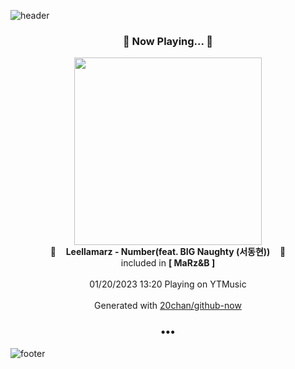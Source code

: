 ![header](https://capsule-render.vercel.app/api?type=wave&height=170&section=header&text=Hi.%20I'm%20SHIFT&fontColor=090707&fontAlignX=45&fontAlignY=65&fontSize=100)

<h3 align="center">🎵 Now Playing... 🎵</h3>
<p align="center">
  <a href="https://music.youtube.com/watch?v=gBbLHFGrMXo">
    <img width="300" src="https://lh3.googleusercontent.com/_x8ZUqoShaRjB6P5xtMMs_9CEXllf1HuAMyQyR0wn9leewuCkF2qvc7v5LpjJtw9KHTo8ZeY-ehefmZSWw">
  </a>
  <br>
  🎵&nbsp&nbsp&nbsp <b>Leellamarz - Number(feat. BIG Naughty (서동현))</b> &nbsp&nbsp&nbsp🎵
  <br>
  included in <b>[ MaRz&B ]</b>
  
  <br />
  <br />
  01/20/2023 13:20 Playing on YTMusic
  <br />
  <br />
  Generated with <a href="https://github.com/20chan/github-now">20chan/github-now</a>
</p>

<h3 align="center">•••</h3>

![footer](https://capsule-render.vercel.app/api?type=wave&height=150&section=footer)
